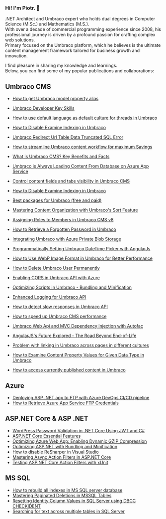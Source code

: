### Hi! I'm Piotr.  👋

.NET Architect and Umbraco expert who holds dual degrees in Computer Science (M.Sc.) and Mathematics (M.S.).<br> 
With over a decade of commercial programming experience since 2008, his professional journey is driven by a profound passion for crafting complex web solutions.<br> 
Primary focused on the Umbraco platform, which he believes is the ultimate content management framework tailored for business growth and innovation.

I find pleasure in sharing my knowledge and learnings.<br> 
Below, you can find some of my popular publications and collaborations:

## Umbraco CMS
* [How to get Umbraco model property alias](https://umbracare.net/blog/how-to-get-umbraco-model-property-alias/)
* [Umbraco Developer Key Skills](https://umbracare.net/blog/umbraco-developer-key-skills/)
* [How to use default language as default culture for threads in Umbraco](https://umbracare.net/blog/how-to-use-default-language-as-default-culture-for-threads-in-umbraco/)
* [How to Disable Examine Indexing in Umbraco](https://umbracare.net/blog/how-to-disable-examine-indexing-in-umbraco/)
* [Umbraco Redirect Url Table Data Truncated SQL Error](https://umbracare.net/blog/umbraco-redirect-url-table-data-truncated-sql-error/)
* [How to streamline Umbraco content workflow for maximum Savings](https://umbracare.net/blog/how-to-streamline-umbraco-content-workflow-for-maximum-savings/)
* [What is Umbraco CMS? Key Benefits and Facts](https://umbracare.net/blog/what-is-umbraco-cms/)
* [Umbraco is Always Loading Content From Database on Azure App Service](https://umbracare.net/blog/umbraco-is-always-loading-content-from-database-on-azure-app-service/)
* [Control content fields and tabs visibility in Umbraco CMS](https://umbracare.net/blog/control-content-fields-and-tabs-visibility-in-umbraco-cms/)
* [How to Disable Examine Indexing in Umbraco](https://umbracare.net/blog/how-to-disable-examine-indexing-in-umbraco/)

* [Best packages for Umbraco (free and paid)](https://umbracare.net/blog/best-packages-for-umbraco-free-and-paid/)
* [Mastering Content Organization with Umbraco's Sort Feature](https://umbracare.net/blog/mastering-content-organization-with-umbracos-sort-feature/)
* [Assigning Roles to Members in Umbraco CMS v8](https://umbracare.net/blog/assigning-roles-to-members-in-umbraco-cms-v8/)
* [How to Retrieve a Forgotten Password in Umbraco](https://umbracare.net/blog/how-to-retrieve-a-forgotten-password-in-umbraco/)
* [Integrating Umbraco with Azure Private Blob Storage](https://umbracare.net/blog/integrating-umbraco-with-azure-private-blob-storage/)
* [Programmatically Setting Umbraco DateTime Picker with AngularJs](https://umbracare.net/blog/programmatically-setting-umbraco-datetime-picker-with-angularjs/)
* [How to Use WebP Image Format in Umbraco for Better Performance](https://umbracare.net/blog/how-to-use-webp-image-format-in-umbraco-for-better-performance/)

* [How to Delete Umbraco User Permanently](https://umbracare.net/blog/how-to-delete-umbraco-user-permanently/)
* [Enabling CORS in Umbraco API with Azure](https://umbracare.net/blog/enabling-cors-in-umbraco-api-with-azure/)
* [Optimizing Scripts in Umbraco - Bundling and Minification](https://umbracare.net/blog/optimizing-scripts-in-umbraco-bundling-and-minification/)
* [Enhanced Logging for Umbraco API](https://umbracare.net/blog/enhanced-logging-for-umbraco-api/)
* [How to detect slow responses in Umbraco API](https://umbracare.net/blog/how-to-detect-slow-responses-in-umbraco-api/)
* [How to speed up Umbraco CMS performance](https://umbracare.net/blog/how-to-speed-up-umbraco-cms-performance/)
* [Umbraco Web Api and MVC Dependency Injection with Autofac](https://umbracare.net/blog/umbraco-web-api-and-mvc-dependency-injection-with-autofac/)
* [AngularJS's Future Explored - The Road Beyond End-of-Life](https://umbracare.net/blog/what-it-is-the-future-of-angularjs/)
* [Problem with linking in Umbraco across pages in different cultures](https://umbracare.net/blog/problem-with-linking-in-umbraco-across-pages-in-different-cultures/)
* [How to Examine Content Property Values for Given Data Type in Umbraco](https://umbracare.net/blog/examine-content-property-values-for-given-data-type-in-umbraco/)
* [How to access currently published content in Umbraco](https://umbracare.net/blog/how-to-access-currently-published-content-in-umbraco/)
  
## Azure
* [Deploying ASP .NET app to FTP with Azure DevOps CI/CD pipeline](https://umbracare.net/blog/deploying-asp-net-app-to-ftp-with-azure-devops-cicd-pipeline/)
* [How to Retrieve Azure App Service FTP Credentials](https://umbracare.net/blog/how-to-retrieve-azure-app-service-ftp-credentials/)

## ASP.NET Core & ASP .NET
* [WordPress Password Validation in .NET Core Using JWT and C#](https://umbracare.net/blog/wordpress-password-validation-in-net-core-using-jwt-and-c-sharp/)
* [ASP.NET Core Essential Features](https://umbracare.net/blog/aspnet-core-essential-features/)
* [Optimizing Azure Web App: Enabling Dynamic GZIP Compression](https://umbracare.net/blog/optimizing-azure-web-app-enabling-dynamic-gzip-compression/)
* [Optimizing ASP.NET with Bundling and Minification](https://umbracare.net/blog/optimizing-aspnet-with-bundling-and-minification/)
* [How to disable ReSharper in Visual Studio](https://umbracare.net/blog/disabling-resharper-in-visual-studio/)
* [Mastering Async Action Filters in ASP.NET Core](https://umbracare.net/blog/mastering-async-action-filters-in-aspnet-core/)
* [Testing ASP.NET Core Action Filters with xUnit](https://umbracare.net/blog/testing-aspnet-core-action-filters-with-xunit/)

## MS SQL
* [How to rebuild all indexes in MS SQL server database](https://umbracare.net/blog/how-to-rebuild-all-indexes-in-ms-sql-server-database/)
* [Mastering Paginated Deletions in MSSQL Tables](https://umbracare.net/blog/mastering-paginated-deletions-in-mssql-tables/)
* [Resetting Identity Column Values in SQL Server using DBCC CHECKIDENT](https://umbracare.net/blog/resetting-identity-column-values-in-sql-server-using-dbcc-checkident/)
* [Searching for text across multiple tables in SQL Server](https://umbracare.net/blog/searching-for-text-across-multiple-tables-in-sql-server/)
<!--
**piotrbach/piotrbach** is a ✨ _special_ ✨ repository because its `README.md` (this file) appears on your GitHub profile.


Here are some ideas to get you started:

- 🔭 I’m currently working on ...
- 🌱 I’m currently learning ...
- 👯 I’m looking to collaborate on ...
- 🤔 I’m looking for help with ...
- 💬 Ask me about ...
- 📫 How to reach me: ...
- 😄 Pronouns: ...
- ⚡ Fun fact: ...
-->
